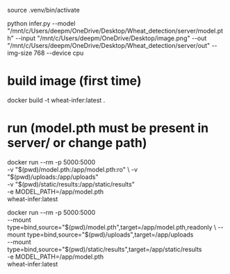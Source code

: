 source .venv/bin/activate


python infer.py   --model "/mnt/c/Users/deepm/OneDrive/Desktop/Wheat_detection/server/model.pth"   --input "/mnt/c/Users/deepm/OneDrive/Desktop/image.png"   --out "/mnt/c/Users/deepm/OneDrive/Desktop/Wheat_detection/server/out"   --img-size 768   --device cpu




# build image (first time)
docker build -t wheat-infer:latest .

# run (model.pth must be present in server/ or change path)
docker run --rm -p 5000:5000 \
  -v "$(pwd)/model.pth:/app/model.pth:ro" \
  -v "$(pwd)/uploads:/app/uploads" \
  -v "$(pwd)/static/results:/app/static/results" \
  -e MODEL_PATH=/app/model.pth \
  wheat-infer:latest


  docker run --rm -p 5000:5000 \
  --mount type=bind,source="$(pwd)/model.pth",target=/app/model.pth,readonly \
  --mount type=bind,source="$(pwd)/uploads",target=/app/uploads \
  --mount type=bind,source="$(pwd)/static/results",target=/app/static/results \
  -e MODEL_PATH=/app/model.pth \
  wheat-infer:latest

